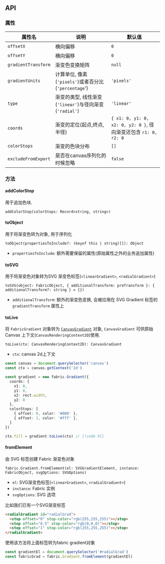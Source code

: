 ## API

### 属性

| 属性名                 | 说明                                        | 默认值                                                      |
|---------------------|-------------------------------------------|----------------------------------------------------------|
| `offsetX`           | 横向偏移                                      | `0`                                                      |
| `offsetY`           | 横向偏移                                      | `0`                                                      |
| `gradientTransform` | 渐变色变换矩阵                                   | `null`                                                   |
| `gradientUnits`     | 计算单位, 像素(`'pixels'`)或者百分比(`'percentage`') | `'pixels'`                                               |
| `type`              | 渐变的类型, 线性渐变(`'linear'`)与径向渐变(`'radial'`)  | `'linear'`                                               |
| `coords`            | 渐变的定位(起点,终点,半径)                           | `{ x1: 0, y1: 0, x2: 0, y2: 0 }`, 径向渐变还包含 `r1: 0, r2: 0` |
| `colorStops`        | 渐变的色块分布                                   | `[]`                                                     |
| `excludeFromExport` | 是否在canvas序列化的时候忽略                         | `false`                                                  |

### 方法

#### addColorStop

用于追加色块.

`addColorStop(colorStops: Record<string, string>)`

#### toObject

用于将渐变色转为对象, 用于序列化

`toObject(propertiesToInclude?: (keyof this | string)[]): Object`

+ `propertiesToInclude`: 额外需要保留的属性(原始属性之外的业务追加属性)

#### toSVG

用于将渐变色对象转为SVG 渐变色标签(`<linearGradient>`, `<radialGradient>`)

`toSVG(object: FabricObject, { additionalTransform: preTransform }: { additionalTransform?: string } = {})`

+ `additionalTransform`: 额外的渐变色变换, 会被应用在 SVG Gradient 标签的 `gradientTransform` 属性上

#### toLive

将 `FabricGradient` 对象转为 [`CanvasGradient`](https://developer.mozilla.org/en-US/docs/Web/API/CanvasGradient#instance_properties) 对象, `CanvasGradient` 可供原始 Canvas 上下文(`CanvasRenderingContext2D`)使用.

`toLive(ctx: CanvasRenderingContext2D): CanvasGradient`

+ `ctx`: canvas 2d上下文

```ts
const canvas = document.querySelector('canvas')
const ctx = canvas.getContext('2d')

const gradient = new fabric.Gradient({
  coords: {
    x1: 0,
    y1: 0,
    x2: rect.width,
    y2: 0
  },
  colorStops: [
    { offset: 0, color: '#000' },
    { offset: 1, color: '#fff' },
  ]
})

ctx.fill = gradient.toLive(ctx) // [!code hl]
```

#### fromElement <Badge text="static" type="warning" />

由 SVG 标签创建 Fabric 渐变色对象

`fabric.Gradient.fromElement(el: SVGGradientElement, instance: FabricObject, svgOptions: SVGOptions)`

+ `el`: SVG渐变色标签(`<linearGradient>`, `<radialGradient>`)
+ `instance`: Fabric 实例
+ `svgOptions`: SVG 选项

比如我们已有一个SVG渐变标签

```html
<radialGradient id="radialGrad">
  <stop offset="0" stop-color="rgb(255,255,255)"></stop>
  <stop offset="0.5" stop-color="rgb(0,0,0)"></stop>
  <stop offset="1" stop-color="rgb(255,255,255)"></stop> 
</radialGradient>
```

使用该方法将上面标签转为fabric gradient对象

```ts
const gradientEl = document.querySelector('#radialGrad')
const fabricGrad = fabric.Gradient.fromElement(gradientEl)
```
